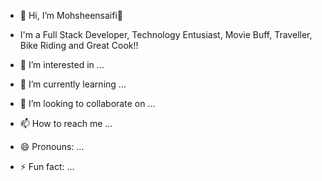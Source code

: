- 👋 Hi, I’m Mohsheensaifi👋
- I'm a Full Stack Developer, Technology Entusiast, Movie Buff, Traveller, Bike Riding and Great Cook!!  

- 👀 I’m interested in ...
- 🌱 I’m currently learning ...
- 💞️ I’m looking to collaborate on ...
- 📫 How to reach me ...
- 😄 Pronouns: ...
- ⚡ Fun fact: ...

<!---
Mohsheensaifi/Mohsheensaifi is a ✨ special ✨ repository because its `README.md` (this file) appears on your GitHub profile.
You can click the Preview link to take a look at your changes.
--->
